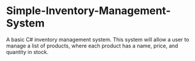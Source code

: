 # Simple-Inventory-Management-System
A basic C# inventory management system. This system will allow a user to manage a list of products, where each product has a name, price, and quantity in stock.
